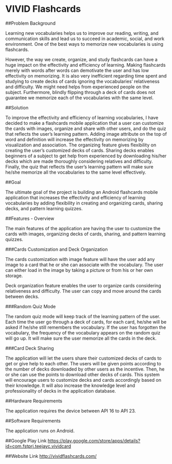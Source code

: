 # VIVID Flashcards

##Problem Background

Learning new vocabularies helps us to improve our reading, writing, and communication skills and lead us to succeed in academic, social, and work environment. One of the best ways to memorize new vocabularies is using flashcards.

However, the way we create, organize, and study flashcards can have a huge impact on the effectivity and  efficiency of learning. Making flashcards merely with words after words can demotivate the user and has low effectivity on memorizing. It is also very inefficient regarding time spent and studying to create decks of cards ignoring the vocabularies’ relativeness and difficulty. We might need helps from experienced people on the subject. Furthermore,  blindly flipping through a deck of cards does not guarantee we memorize each of the vocabularies with the same level.

##Solution

To improve the effectivity and efficiency of learning vocabularies, I have decided to make a flashcards mobile application that a user can customize the cards with images, organize and share with other users, and do the quiz that reflects the user’s learning pattern. Adding image attribute on the top of word and definition will increase the effectivity on memorizing by visualization and association. The organizing feature gives flexibility on creating the user’s customized decks of cards. Sharing decks enables beginners of a subject to get help from experienced by downloading his/her decks which are made thoroughly considering relatives and difficulty. Finally, the quiz that reflects the user’s learning pattern will make sure he/she memorize all the vocabularies to the same level effectively.

##Goal

The ultimate goal of the project is building an Android flashcards mobile application that increases the effectivity and efficiency of learning vocabularies by adding flexibility in creating and organizing cards, sharing decks, and pattern learning quizzes.

##Features - Overview

The main features of the application are having the user to customize the cards with images, organizing decks of cards, sharing, and pattern learning quizzes.

###Cards Customization and Deck Organization

The cards customization with image feature will have the user add any image to a card that he or she can associate with the vocabulary.  The user can either load in the image by taking a picture or from his or her own storage.

Deck organization feature enables the user to organize cards considering relativeness and difficulty. The user can copy and move around the cards between decks.

###Random Quiz Mode

The random quiz mode will keep track of the learning pattern of the user. Each time the user go through a deck of cards, for each card, he/she will be asked if  he/she still remembers the vocabulary. If the user has forgotten the vocabulary, the frequency of the vocabulary appears on the random quiz will go up. It will make sure the user memorize all the cards in the deck.

###Card Deck Sharing

The application will let the users share their customized decks of cards to get or give help to each other. The users will be given points according to the number of decks downloaded by other users as the incentive. Then, he or she can use the points to download other decks of cards. This system will encourage users to customize decks and cards accordingly based on their knowledge. It will also increase the knowledge level and professionality of decks in the application database.

##Hardware Requirements

The application requires the device between API 16 to API 23.

##Software Requirements

The application runs on Android.

##Google Play Link
https://play.google.com/store/apps/details?id=com.fstprj.teejayc.vividcard

##Website Link
http://vividflashcards.com/
